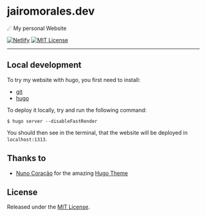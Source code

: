 # jairomorales.dev
☄ My personal Website

[![Netlify](https://img.shields.io/netlify/4acb3c9b-fbcd-488e-be70-18942eb2669f?logo=netlify)](https://www.netlify.com/) [![MIT License](https://img.shields.io/github/license/icky17/jairomorales.dev)](LICENSE.md)

___
## Local development

To try my website with hugo, you first need to install:

- [git](https://git-scm.com/)
- [hugo](https://gohugo.io/installation/)

To deploy it locally, try and run the following command:

```shell
$ hugo server --disableFastRender
```

You should then see in the terminal, that the website will be deployed in `localhost:1313`.

## Thanks to

- [Nuno Coração](https://github.com/nunocoracao) for the amazing [Hugo Theme](https://github.com/nunocoracao/blowfish)



## License

Released under the [MIT License](LICENSE.md).